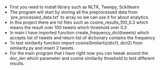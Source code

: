 - First you need to install library such as NLTK, Tweepy, Sckitlearn
- The program will start by storing all the preprocessed data from 'pre_processed_data.txt' to array so we can use it for about analytics.
- In this project there are txt files such as cosine_results_100_0.3 which means the result over 100 tweets which threshold over 0.3
- In main I have imported function create_frequency_dict(tweets) which accepts list of tweets and return list of dictionary contains the frequency
- To test similarity function import cosineSimilarity(dict1, dict2) from similarity.py and insert 2 tweets.
- For the main program that I have right now you can tweak around the doc_len which parameter and cosine similarity threshold to test different results.

